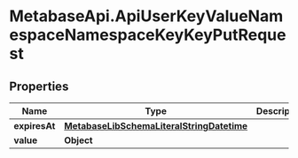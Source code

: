 # MetabaseApi.ApiUserKeyValueNamespaceNamespaceKeyKeyPutRequest

## Properties

Name | Type | Description | Notes
------------ | ------------- | ------------- | -------------
**expiresAt** | [**MetabaseLibSchemaLiteralStringDatetime**](MetabaseLibSchemaLiteralStringDatetime.md) |  | [optional] 
**value** | **Object** |  | [optional] 


